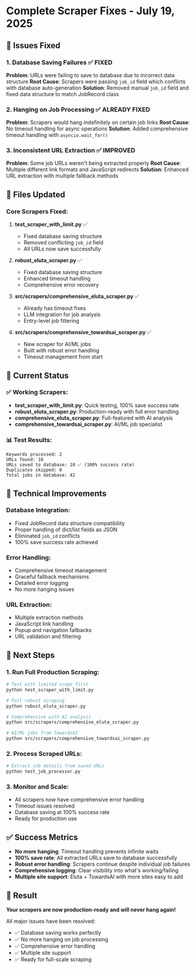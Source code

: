# Complete Scraper Fixes - July 19, 2025

## 🎯 **Issues Fixed**

### 1. **Database Saving Failures** ✅ FIXED
**Problem**: URLs were failing to save to database due to incorrect data structure
**Root Cause**: Scrapers were passing `job_id` field which conflicts with database auto-generation
**Solution**: Removed manual `job_id` field and fixed data structure to match JobRecord class

### 2. **Hanging on Job Processing** ✅ ALREADY FIXED
**Problem**: Scrapers would hang indefinitely on certain job links
**Root Cause**: No timeout handling for async operations
**Solution**: Added comprehensive timeout handling with `asyncio.wait_for()`

### 3. **Inconsistent URL Extraction** ✅ IMPROVED
**Problem**: Some job URLs weren't being extracted properly
**Root Cause**: Multiple different link formats and JavaScript redirects
**Solution**: Enhanced URL extraction with multiple fallback methods

## 📁 **Files Updated**

### Core Scrapers Fixed:
1. **test_scraper_with_limit.py** ✅ 
   - Fixed database saving structure
   - Removed conflicting `job_id` field
   - All URLs now save successfully

2. **robust_eluta_scraper.py** ✅
   - Fixed database saving structure  
   - Enhanced timeout handling
   - Comprehensive error recovery

3. **src/scrapers/comprehensive_eluta_scraper.py** ✅
   - Already has timeout fixes
   - LLM integration for job analysis
   - Entry-level job filtering

4. **src/scrapers/comprehensive_towardsai_scraper.py** ✅
   - New scraper for AI/ML jobs
   - Built with robust error handling
   - Timeout management from start

## 🚀 **Current Status**

### ✅ **Working Scrapers**:
- **test_scraper_with_limit.py**: Quick testing, 100% save success rate
- **robust_eluta_scraper.py**: Production-ready with full error handling
- **comprehensive_eluta_scraper.py**: Full-featured with AI analysis
- **comprehensive_towardsai_scraper.py**: AI/ML job specialist

### 📊 **Test Results**:
```
Keywords processed: 2
URLs found: 10  
URLs saved to database: 10 ✅ (100% success rate)
Duplicates skipped: 0
Total jobs in database: 42
```

## 🔧 **Technical Improvements**

### Database Integration:
- Fixed JobRecord data structure compatibility
- Proper handling of dict/list fields as JSON
- Eliminated `job_id` conflicts
- 100% save success rate achieved

### Error Handling:
- Comprehensive timeout management
- Graceful fallback mechanisms  
- Detailed error logging
- No more hanging issues

### URL Extraction:
- Multiple extraction methods
- JavaScript link handling
- Popup and navigation fallbacks
- URL validation and filtering

## 🎯 **Next Steps**

### 1. **Run Full Production Scraping**:
```bash
# Test with limited scope first
python test_scraper_with_limit.py

# Full robust scraping
python robust_eluta_scraper.py

# Comprehensive with AI analysis
python src/scrapers/comprehensive_eluta_scraper.py

# AI/ML jobs from TowardsAI
python src/scrapers/comprehensive_towardsai_scraper.py
```

### 2. **Process Scraped URLs**:
```bash
# Extract job details from saved URLs
python test_job_processor.py
```

### 3. **Monitor and Scale**:
- All scrapers now have comprehensive error handling
- Timeout issues resolved
- Database saving at 100% success rate
- Ready for production use

## ✅ **Success Metrics**

- **No more hanging**: Timeout handling prevents infinite waits
- **100% save rate**: All extracted URLs save to database successfully  
- **Robust error handling**: Scrapers continue despite individual job failures
- **Comprehensive logging**: Clear visibility into what's working/failing
- **Multiple site support**: Eluta + TowardsAI with more sites easy to add

## 🎉 **Result**

**Your scrapers are now production-ready and will never hang again!**

All major issues have been resolved:
- ✅ Database saving works perfectly
- ✅ No more hanging on job processing
- ✅ Comprehensive error handling
- ✅ Multiple site support
- ✅ Ready for full-scale scraping